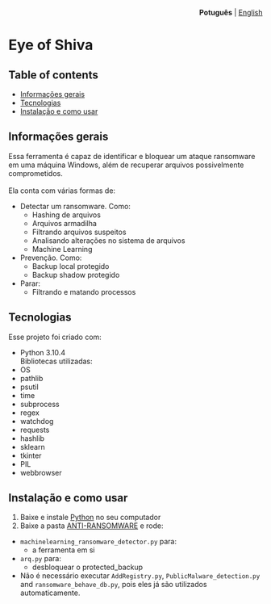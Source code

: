 <p align="right"><strong>Potuguês</strong> | <a href="(https://github.com/Grupo0b1t/eye-of-shiva/blob/main/README.md)">English</a></p>

# Eye of Shiva #

## Table of contents

* [Informações gerais](#informações-gerais)
* [Tecnologias](#tecnologias)
* [Instalação e como usar](#instalação-e-como-usar)

## Informações gerais

Essa ferramenta é capaz de identificar e bloquear um ataque ransomware em uma máquina Windows, além de recuperar arquivos possivelmente comprometidos.\
\
Ela conta com várias formas de:
* Detectar um ransomware. Como: 
    - Hashing de arquivos
    - Arquivos armadilha
    - Filtrando arquivos suspeitos
    - Analisando alterações no sistema de arquivos
    - Machine Learning
* Prevenção. Como:
    - Backup local protegido
    - Backup shadow protegido
* Parar:
    - Filtrando e matando processos

## Tecnologias

Esse projeto foi criado com:
* Python 3.10.4
\
Bibliotecas utilizadas:
* OS
* pathlib
* psutil
* time
* subprocess
* regex
* watchdog
* requests
* hashlib
* sklearn
* tkinter
* PIL
* webbrowser

## Instalação e como usar

1. Baixe e instale [Python](https://www.python.org/downloads/) no seu computador
2. Baixe a pasta [ANTI-RANSOMWARE](https://github.com/Grupo0b1t/eye-of-shiva/tree/main/ANTI-RANSOMWARE) e rode:
* `machinelearning_ransomware_detector.py` para:
    - a ferramenta em si
* `arq.py` para:
    - desbloquear o protected_backup
* Não é necessário executar `AddRegistry.py`, `PublicMalware_detection.py` and `ransomware_behave_db.py`, pois eles já são utilizados automaticamente.
